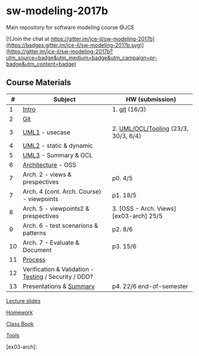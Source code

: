 # sw-modeling-2017b

Main repository for software modeling course @JCE 

[![Join the chat at https://gitter.im/jce-il/sw-modeling-2017b](https://badges.gitter.im/jce-il/sw-modeling-2017b.svg)](https://gitter.im/jce-il/sw-modeling-2017b?utm_source=badge&utm_medium=badge&utm_campaign=pr-badge&utm_content=badge)

## Course Materials

| # | Subject | HW (submission) |
|---|---------|-----------------|
| 1 | [Intro][01-intro]         | 1. [git][ex01-git] (16/3)  |
| 2 | [Git][02-git]             |  |
| 3 | [UML1] - usecase          | 2. [UML/OCL/Tooling][ex02-uml] (23/3, 30/3, 6/4) |
| 4 | [UML2] - static & dynamic | |
| 5 | [UML3] - Summary & OCL    | |
| 6 | [Architecture] - OSS      | |
| 7 | Arch. 2 - views & prespectives     |  p0. 4/5|
| 7 | Arch. 4 (cont. Arch. Course) - viewpoints |  p1. 18/5 |
| 8 | Arch. 5 - viewpoints2 & prespectives      |  3. [OSS - Arch. Views][ex03-arch] 25/5|
| 9 | Arch. 6 - test scenarions & patterns      |  p2. 8/6 |
| 10| Arch. 7 - Evaluate & Document             | p3. 15/6|
| 11 | [Process]                 | |
| 12| Verification & Validation - [Testing] / Security / DDD? |  |
| 13| Presentations & [Summary]                 | p4. 22/6 end-of-semester | 

[Lecture slides](./lecture/)

[Homework](Homework.md)

[Class Book](https://github.com/jce-il/ASOSMA)

[Tools](Tools.md)

<!-- Links -->
[01-intro]: ./lecture/modeling-01-intro.pdf
[02-git]: ./lecture/modeling-02-git.pdf
[UML1]: ./lecture/modeling-03-uml1.pdf
[UML2]: ./lecture/modeling-04-uml2.pdf
[UML3]: ./lecture/modeling-05-uml3-ocl.pdf
[Architecture]: ./lecture/modeling-06-architecture.pdf
[Process]: ./lecture/modeling-06-team-process.pdf
[Testing]: ./lecture/modeling-08-testing.pdf
[Summary]: ./lecture/modeling-09-summary.pdf

[ex01-git]: ./Homework.md#Homework1
[ex02-uml]: ./Homework.md#Homework2
[ex03-arch]: 

[project-details]: ./Homework.md#final-class-project
